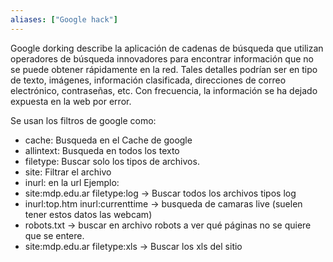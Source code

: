 ```yaml
---
aliases: ["Google hack"]
---
```

Google dorking describe la aplicación de cadenas de búsqueda que utilizan operadores de búsqueda innovadores para encontrar información que no se puede obtener rápidamente en la red. Tales detalles podrían ser en tipo de texto, imágenes, información clasificada, direcciones de correo electrónico, contraseñas, etc. Con frecuencia, la información se ha dejado expuesta en la web por error.

Se usan los filtros de google como: 
- cache: Busqueda en el Cache de google 
- allintext: Busqueda en todos los texto 
- filetype: Buscar solo los tipos de archivos. 
- site: Filtrar el archivo 
- inurl: en la url 
Ejemplo:
- site:mdp.edu.ar filetype:log -> Buscar todos los archivos tipos log
- inurl:top.htm inurl:currenttime -> busqueda de camaras live (suelen tener estos datos las webcam)
- robots.txt -> buscar en archivo robots a ver qué páginas no se quiere que se entere.
- site:mdp.edu.ar filetype:xls -> Buscar los xls del sitio